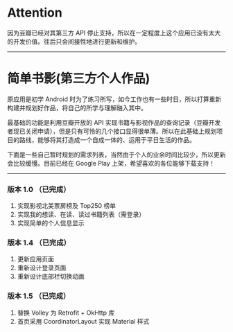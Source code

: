 # Attention

因为豆瓣已经对其第三方 API 停止支持，所以在一定程度上这个应用已没有太大的开发价值。往后只会间接性地进行更新和维护。

---

# 简单书影(第三方个人作品)

原应用是初学 Android 时为了练习所写，如今工作也有一些时日，所以打算重新构建并规划好作品，将自己的所学与理解融入其中。

最基础的功能是利用豆瓣开放的 API 实现书籍与影视作品的查询记录（豆瓣开发者现已关闭申请），但是只有可怜的几个接口显得很单薄。所以在此基础上规划项目的路线，能够将其打造成一个自成一体的、运用于平日生活的作品。

下面是一些自己暂时规划的需求列表，当然由于个人的业余时间比较少，所以更新会比较缓慢。目前已经在 Google Play 上架，希望喜欢的各位能够下载支持！

---

### 版本 1.0 （已完成） ###

1. 实现影视北美票房榜及 Top250 榜单
2. 实现我的想读、在读、读过书籍列表（需登录）
3. 实现简单的个人信息显示

### 版本 1.4 （已完成） ###

1. 更新应用页面
2. 重新设计登录页面
3. 重新设计底部栏切换动画

### 版本 1.5 （已完成） ###

1. 替换 Volley 为 Retrofit + OkHttp 库
2. 首页采用 CoordinatorLayout 实现 Material 样式